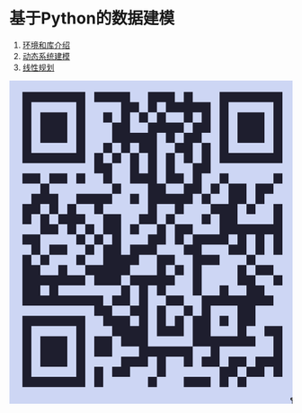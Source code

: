 # 基于Python的数据建模

1. [环境和库介绍](./intro.ipynb)
2. [动态系统建模](./dynamic.ipynb)
3. [线性规划](./linear_programming.ipynb)

![](./images/github_qr.png)
